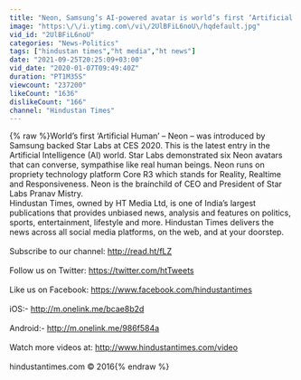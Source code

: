 ```yaml
---
title: "Neon, Samsung’s AI-powered avatar is world’s first ‘Artificial Human’"
image: "https:\/\/i.ytimg.com\/vi\/2UlBFiL6noU\/hqdefault.jpg"
vid_id: "2UlBFiL6noU"
categories: "News-Politics"
tags: ["hindustan times","ht media","ht news"]
date: "2021-09-25T20:25:09+03:00"
vid_date: "2020-01-07T09:49:40Z"
duration: "PT1M35S"
viewcount: "237200"
likeCount: "1636"
dislikeCount: "166"
channel: "Hindustan Times"
---
```

{% raw %}World’s first ‘Artificial Human’ – Neon – was introduced by Samsung backed Star Labs at CES 2020. This is the latest entry in the Artificial Intelligence (AI) world. Star Labs demonstrated six Neon avatars that can converse, sympathise like real human beings. Neon runs on propriety technology platform Core R3 which stands for Reality, Realtime and Responsiveness. Neon is the brainchild of CEO and President of Star Labs Pranav Mistry. <br />Hindustan Times, owned by HT Media Ltd, is one of India’s largest publications that provides unbiased news, analysis and features on politics, sports, entertainment, lifestyle and more. Hindustan Times delivers the news across all social media platforms, on the web, and at your doorstep. <br /><br />Subscribe to our channel: <a rel="nofollow" target="blank" href="http://read.ht/fLZ">http://read.ht/fLZ</a><br /><br />Follow us on Twitter: <a rel="nofollow" target="blank" href="https://twitter.com/htTweets">https://twitter.com/htTweets</a><br /><br />Like us on Facebook: <a rel="nofollow" target="blank" href="https://www.facebook.com/hindustantimes">https://www.facebook.com/hindustantimes</a><br /><br />iOS:- <a rel="nofollow" target="blank" href="http://m.onelink.me/bcae8b2d">http://m.onelink.me/bcae8b2d</a><br /><br />Android:- <a rel="nofollow" target="blank" href="http://m.onelink.me/986f584a">http://m.onelink.me/986f584a</a><br /><br />Watch more videos at: <a rel="nofollow" target="blank" href="http://www.hindustantimes.com/video">http://www.hindustantimes.com/video</a><br /><br />hindustantimes.com © 2016{% endraw %}
